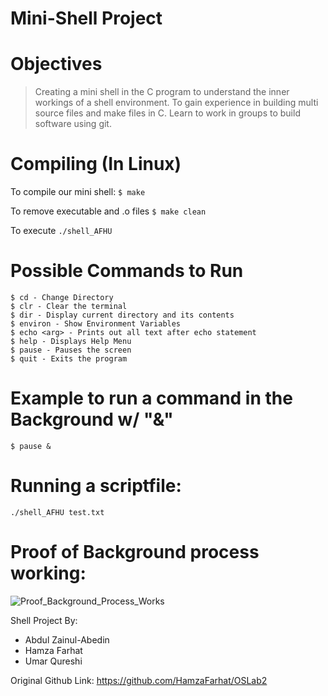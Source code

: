 #  Mini-Shell Project 

# Objectives
> Creating a mini shell in the C program to understand the inner workings of a shell environment.
> To gain experience in building multi source files and make files in C.
> Learn to work in groups to build software using git.

# Compiling (In Linux)
To compile our mini shell:
```$ make```

To remove executable and .o files
```$ make clean```

To execute
```./shell_AFHU```

# Possible Commands to Run
```
$ cd - Change Directory
$ clr - Clear the terminal
$ dir - Display current directory and its contents
$ environ - Show Environment Variables
$ echo <arg> - Prints out all text after echo statement
$ help - Displays Help Menu
$ pause - Pauses the screen
$ quit - Exits the program
```

# Example to run a command in the Background w/ "&"

```$ pause &```

# Running a scriptfile:

```./shell_AFHU test.txt```

# Proof of Background process working:
![Proof_Background_Process_Works](https://user-images.githubusercontent.com/22453457/125174569-4ee56d00-e194-11eb-808c-023030e6990a.PNG)

Shell Project By:
 - Abdul Zainul-Abedin
 - Hamza Farhat
 - Umar Qureshi

Original Github Link: https://github.com/HamzaFarhat/OSLab2
